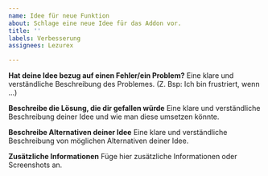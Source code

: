 ```yaml
---
name: Idee für neue Funktion
about: Schlage eine neue Idee für das Addon vor.
title: ''
labels: Verbesserung
assignees: Lezurex

---
```


**Hat deine Idee bezug auf einen Fehler/ein Problem?**
Eine klare und verständliche Beschreibung des Problemes. (Z. Bsp: Ich bin frustriert, wenn ...)

**Beschreibe die Lösung, die dir gefallen würde**
Eine klare und verständliche Beschreibung deiner Idee und wie man diese umsetzen könnte.

**Beschreibe Alternativen deiner Idee**
Eine klare und verständliche Beschreibung von möglichen Alternativen deiner Idee.

**Zusätzliche Informationen**
Füge hier zusätzliche Informationen oder Screenshots an.
